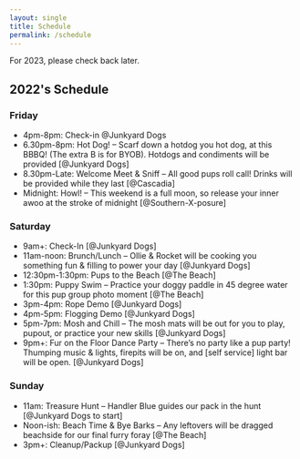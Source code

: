 ```yaml
---
layout: single
title: Schedule
permalink: /schedule
---
```

For 2023, please check back later.

## 2022's Schedule
### Friday
- 4pm-8pm: Check-in @Junkyard Dogs
- 6.30pm-8pm: Hot Dog! – Scarf down a hotdog you hot dog, at this BBBQ! (The extra B is for BYOB). Hotdogs and condiments will be provided [@Junkyard Dogs]
- 8.30pm-Late: Welcome Meet & Sniff – All good pups roll call! Drinks will be provided while they last [@Cascadia]
- Midnight: Howl! – This weekend is a full moon, so release your inner awoo at the stroke of midnight [@Southern-X-posure]
### Saturday
- 9am+: Check-In [@Junkyard Dogs]
- 11am-noon: Brunch/Lunch – Ollie & Rocket will be cooking you something fun & filling to power your day [@Junkyard Dogs]
- 12:30pm-1:30pm: Pups to the Beach [@The Beach]
- 1:30pm: Puppy Swim – Practice your doggy paddle in 45 degree water for this pup group photo moment [@The Beach]
- 3pm-4pm: Rope Demo [@Junkyard Dogs]
- 4pm-5pm: Flogging Demo [@Junkyard Dogs]
- 5pm-7pm: Mosh and Chill – The mosh mats will be out for you to play, pupout, or practice your new skills [@Junkyard Dogs]
- 9pm+: Fur on the Floor Dance Party – There’s no party like a pup party! Thumping music & lights, firepits will be on, and [self service] light bar will be open. [@Junkyard Dogs]
### Sunday
- 11am: Treasure Hunt – Handler Blue guides our pack in the hunt [@Junkyard Dogs to start]
- Noon-ish: Beach Time & Bye Barks – Any leftovers will be dragged beachside for our final furry foray [@The Beach]
- 3pm+: Cleanup/Packup [@Junkyard Dogs]